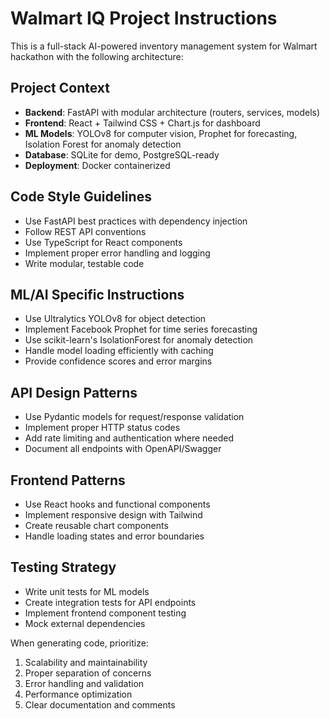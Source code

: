 <!-- Use this file to provide workspace-specific custom instructions to Copilot. For more details, visit https://code.visualstudio.com/docs/copilot/copilot-customization#_use-a-githubcopilotinstructionsmd-file -->

# Walmart IQ Project Instructions

This is a full-stack AI-powered inventory management system for Walmart hackathon with the following architecture:

## Project Context
- **Backend**: FastAPI with modular architecture (routers, services, models)
- **Frontend**: React + Tailwind CSS + Chart.js for dashboard
- **ML Models**: YOLOv8 for computer vision, Prophet for forecasting, Isolation Forest for anomaly detection
- **Database**: SQLite for demo, PostgreSQL-ready
- **Deployment**: Docker containerized

## Code Style Guidelines
- Use FastAPI best practices with dependency injection
- Follow REST API conventions
- Use TypeScript for React components
- Implement proper error handling and logging
- Write modular, testable code

## ML/AI Specific Instructions
- Use Ultralytics YOLOv8 for object detection
- Implement Facebook Prophet for time series forecasting
- Use scikit-learn's IsolationForest for anomaly detection
- Handle model loading efficiently with caching
- Provide confidence scores and error margins

## API Design Patterns
- Use Pydantic models for request/response validation
- Implement proper HTTP status codes
- Add rate limiting and authentication where needed
- Document all endpoints with OpenAPI/Swagger

## Frontend Patterns
- Use React hooks and functional components
- Implement responsive design with Tailwind
- Create reusable chart components
- Handle loading states and error boundaries

## Testing Strategy
- Write unit tests for ML models
- Create integration tests for API endpoints
- Implement frontend component testing
- Mock external dependencies

When generating code, prioritize:
1. Scalability and maintainability
2. Proper separation of concerns
3. Error handling and validation
4. Performance optimization
5. Clear documentation and comments
